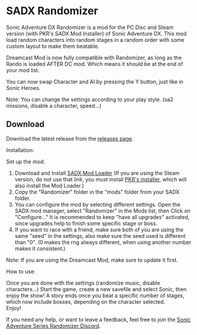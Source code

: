 # SADX Randomizer 

Sonic Adventure DX Randomizer is a mod for the PC Disc and Steam version (with PKR's SADX Mod Installer) of Sonic Adventure DX. This mod load random characters into random stages in a random order with some custom layout to make them beatable.

Dreamcast Mod is now fully compatible with Randomizer, as long as the Rando is loaded AFTER DC mod. Which means it should be at the end of your mod list.

You can now swap Character and AI by pressing the Y button, just like in Sonic Heroes.

Note: You can change the settings according to your play style. (sa2 missions, disable a character, speed...)

Download
--------

Download the latest release from the [releases page](https://github.com/Sora-yx/SADX-Randomizer/releases).

Installation:

Set up the mod:

1) Download and Install [SADX Mod Loader](http://mm.reimuhakurei.net/sadxmods/SADXModLoader.7z) (If you are using the Steam version, do not use that link, you must install [PKR's installer](https://dcmods.unreliable.network/owncloud/data/PiKeyAr/files/Setup/sadx_setup.exe), which will also install the Mod Loader.)
2) Copy the "Randomizer" folder in the "mods" folder from your SADX folder.
3) You can configure the mod by selecting different settings. Open the SADX mod manager, select "Randomizer" in the Mods list, then Click on "Configure..." It is recommended to keep "have all upgrades" activated, since upgrades help to finish some specific stage or boss.
4) If you want to race with a friend, make sure both of you are using the same "seed" in the settings, also make sure the seed used is different than "0". (0 makes the rng always different, when using another number makes it consistent.)

Note: If you are using the Dreamcast Mod, make sure to update it first.

How to use:

Once you are done with the settings (randomize music, disable characters...) Start the game, create a new savefile and select Sonic, then enjoy the show! 
A story ends once you beat a specific number of stages, which now include bosses, depending on the character selected.  
Enjoy!

If you need any help, or want to leave a feedback, feel free to join the [Sonic Adventure Series Randomizer Discord](https://discord.gg/BBrEg5K).

